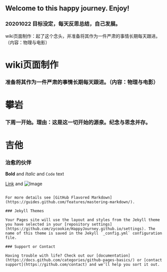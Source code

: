 ## Welcome to this happy journey. Enjoy!
### 20201022 目标没定，每天反思总结，自己发展。
wiki页面制作：起了这个念头，并准备将其作为一件严肃的事情长期每天跟进。（内容：物理与电影）



# wiki页面制作
### 准备将其作为一件严肃的事情长期每天跟进。（内容：物理与电影）
# 攀岩
### 下周一开始。理由：这是这一切开始的源泉。纪念与思念并存。
# 吉他
### 治愈的伙伴




**Bold** and _Italic_ and `Code` text

[Link](url) and ![Image](src)
```

For more details see [GitHub Flavored Markdown](https://guides.github.com/features/mastering-markdown/).

### Jekyll Themes

Your Pages site will use the layout and styles from the Jekyll theme you have selected in your [repository settings](https://github.com/zycookie/HappyJourney.github.io/settings). The name of this theme is saved in the Jekyll `_config.yml` configuration file.

### Support or Contact

Having trouble with life? Check out our [documentation](https://docs.github.com/categories/github-pages-basics/) or [contact support](https://github.com/contact) and we’ll help you sort it out.
